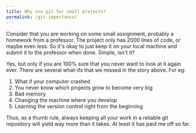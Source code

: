 ```yaml
---
title: Why use git for small projects?
permalink: /git-importance/
---
```

Consider that you are working on some small assignment, probably a homework from a professor. The project only has 2000 lines of code, or maybe even less. So it's okay to just keep it on your local machine and submit it to the professor when done. Simple, isn't it?

Yes, but only if you are 100% sure that you never want to look at it again ever. There are several what-ifs that we missed in the story above. For eg: <br />
1) What if your computer crashed <br />
2) You never know which projects grow to become very big <br />
3) Bad memory <br />
4) Changing the machine where you develop <br />
5) Learning the version control right from the beginning

Thus, as a thumb rule, always keeping all your work in a reliable git repository will yield way more than it takes. At least it has paid me off so far.
